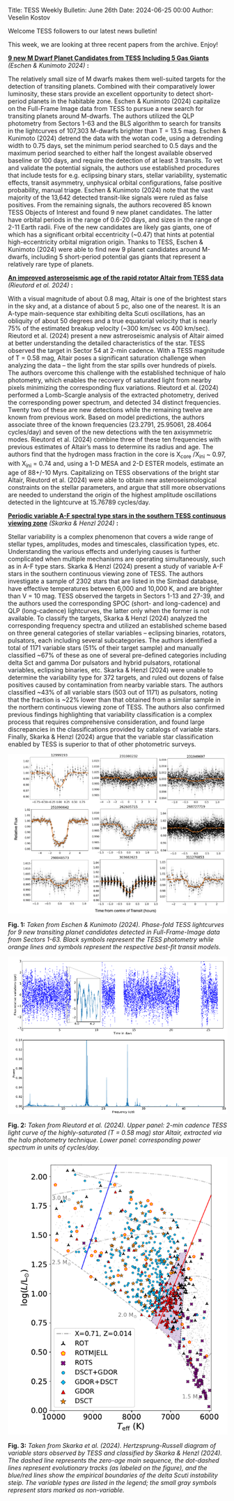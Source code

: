 Title: TESS Weekly Bulletin: June 26th
Date: 2024-06-25 00:00
Author: Veselin Kostov

Welcome TESS followers to our latest news bulletin!

This week, we are looking at three recent papers from the archive. Enjoy!

**[9 new M Dwarf Planet Candidates from TESS Including 5 Gas Giants](https://arxiv.org/abs/2406.06688)** *(Eschen & Kunimoto 2024)* **:**

The relatively small size of M dwarfs makes them well-suited targets for the detection of transiting planets. Combined with their comparatively lower luminosity, these stars provide an excellent opportunity to detect short-period planets in the habitable zone. Eschen & Kunimoto (2024) capitalize on the Full-Frame Image data from TESS to pursue a new search for transiting planets around M-dwarfs. The authors utilized the QLP photometry from Sectors 1-63 and the BLS algorithm to search for transits in the lightcurves of 107,303 M-dwarfs brighter than T = 13.5 mag. Eschen & Kunimoto (2024) detrend the data with the wotan code, using a detrending width to 0.75 days, set the minimum period searched to 0.5 days and the maximum period searched to either half the longest available observed baseline or 100 days, and require the detection of at least 3 transits. To vet and validate the potential signals, the authors use established procedures that include tests for e.g. eclipsing binary stars, stellar variability, systematic effects, transit asymmetry, unphysical orbital configurations, false positive probability, manual triage. Eschen & Kunimoto (2024) note that the vast majority of the 13,642 detected transit-like signals were ruled as false positives. From the remaining signals, the authors recovered 85 known TESS Objects of Interest and found 9 new planet candidates. The latter have orbital periods in the range of 0.6-20 days, and sizes in the range of 2-11 Earth radii. Five of the new candidates are likely gas giants, one of which has a significant orbital eccentricity (~0.47) that hints at potential high-eccentricity orbital migration origin. Thanks to TESS, Eschen & Kunimoto (2024) were able to find new 9 planet candidates around M-dwarfs, including 5 short-period potential gas giants that represent a relatively rare type of planets. 

**[An improved asteroseismic age of the rapid rotator Altair from TESS data](https://arxiv.org/abs/2406.09220)** *(Rieutord et al. 2024)* **:**

With a visual magnitude of about 0.8 mag, Altair is one of the brightest stars in the sky and, at a distance of about 5 pc, also one of the nearest. It is an A-type main-sequence star exhibiting delta Scuti oscillations, has an obliquity of about 50 degrees and a true equatorial velocity that is nearly 75% of the estimated breakup velocity (~300 km/sec vs 400 km/sec). Rieutord et al. (2024) present a new astreroseismic analysis of Altair aimed at better understanding the detailed characteristics of the star. TESS observed the target in Sector 54 at 2-min cadence. With a TESS magnitude of T = 0.58 mag, Altair poses a significant saturation challenge when analyzing the data – the light from the star spills over hundreds of pixels. The authors overcome this challenge with the established technique of halo photometry, which enables the recovery of saturated light from nearby pixels minimizing the corresponding flux variations. Rieutord et al. (2024) performed a Lomb-Scargle analysis of the extracted photometry, derived the corresponding power spectrum, and detected 34 distinct frequencies. Twenty two of these are new detections while the remaining twelve are known from previous work. Based on model predictions, the authors associate three of the known frequencies (23.2791, 25.95061, 28.4064 cycles/day) and seven of the new detections with the ten axisymmetric modes. Rieutord et al. (2024) combine three of these ten frequencies with previous estimates of Altair’s mass to determine its radius and age. The authors find that the hydrogen mass fraction in the core is X<sub>core</sub> /X<sub>ini</sub> ~ 0.97, with X<sub>ini</sub> = 0.74 and, using a 1-D MESA and 2-D ESTER models, estimate an age of 88+/-10 Myrs. Capitalizing on TESS observations of the bright star Altair, Rieutord et al. (2024) were able to obtain new asteroseismological constraints on the stellar parameters, and argue that still more observations are needed to understand the origin of the highest amplitude oscillations detected in the lightcurve at 15.76789 cycles/day.


**[Periodic variable A-F spectral type stars in the southern TESS continuous viewing zone](https://arxiv.org/abs/2406.12578)** *(Skarka & Henzl 2024)* **:**

Stellar variability is a complex phenomenon that covers a wide range of stellar types, amplitudes, modes and timescales, classification types, etc. Understanding the various effects and underlying causes is further complicated when multiple mechanisms are operating simultaneously, such as in A-F type stars. Skarka & Henzl (2024) present a study of variable A-F stars in the southern continuous viewing zone of TESS. The authors investigate a sample of 2302 stars that are listed in the Simbad database, have effective temperatures between 6,000 and 10,000 K, and are brighter than V = 10 mag. TESS observed the targets in Sectors 1-13 and 27-39, and the authors used the corresponding SPOC (short- and long-cadence) and QLP (long-cadence) lightcurves, the latter only when the former is not available. To classify the targets, Skarka & Henzl (2024) analyzed the corresponding frequency spectra and utilized an established scheme based on three general categories of stellar variables – eclipsing binaries, rotators, pulsators, each including several subcategories. The authors identified a total of 1171 variable stars (51% of their target sample) and manually classified ~67% of these as one of several pre-defined categories including  delta Sct and gamma Dor pulsators and hybrid pulsators, rotational variables, eclipsing binaries, etc. Skarka & Henzl (2024) were unable to determine the variability type for 372 targets, and ruled out dozens of false positives caused by contamination from nearby variable stars. The authors classified ~43% of all variable stars (503 out of 1171) as pulsators, noting that the fraction is ~22% lower than that obtained from a similar sample in the northern continuous viewing zone of TESS. The authors also confirmed previous findings highlighting that variability classification is a complex process that requires comprehensive consideration, and found large discrepancies in the classifications provided by catalogs of variable stars. Finally, Skarka & Henzl (2024) argue that the variable star classification enabled by TESS is superior to that of other photometric surveys. 

![Eschen2024](images/news/Eschen_2024_Fig4.png)

**Fig. 1:** *Taken from Eschen & Kunimoto (2024). Phase-fold TESS lightcurves for 9 new transiting planet candidates detected in Full-Frame-Image data from Sectors 1-63. Black symbols represent the TESS photometry while orange lines and symbols represent the respective best-fit transit models.*

![Rieutord2024](images/news/Rieutord_2024_Fig2n3.png)

**Fig. 2:** *Taken from Rieutord et al. (2024). Upper panel: 2-min cadence TESS light curve of the highly-saturated (T = 0.58 mag) star Altair, extracted via the halo photometry technique. Lower panel: corresponding power spectrum in units of cycles/day.*

![Skarka2024](images/news/Skarka_2024_Fig8.png)

**Fig. 3:** *Taken from Skarka et al. (2024). Hertzsprung-Russell diagram of variable stars observed by TESS and classified by Skarka & Henzl (2024). The dashed line represents the zero-age main sequence, the dot-dashed lines represent evolutionary tracks (as labeled on the figure), and the blue/red lines show the empirical boundaries of the delta Scuti instability steip. The variable types are listed in the legend; the small gray symbols represent stars marked as non-variable.*

